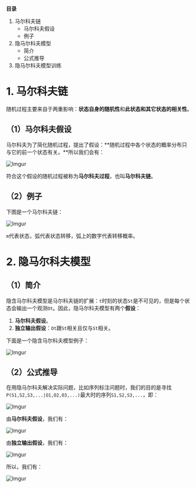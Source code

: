 **目录**

1. 马尔科夫链
	- 马尔科夫假设
	- 例子
2. 隐马尔科夫模型
	- 简介
	- 公式推导
3. 隐马尔科夫模型训练

# 1. 马尔科夫链
随机过程主要来自于两重影响：**状态自身的随机性**和**此状态和其它状态的相关性**。

## （1）马尔科夫假设

马尔科夫为了简化随机过程，提出了假设：**随机过程中各个状态的概率分布只与它的前一个状态有关。**所以我们会有：

![Imgur](http://i.imgur.com/uqQvIUl.png)

符合这个假设的随机过程被称为**马尔科夫过程**，也叫**马尔科夫链**。

## （2）例子
下图是一个马尔科夫链：

![Imgur](http://i.imgur.com/bCzMm7E.png)

`m`代表状态，弧代表状态转移，弧上的数字代表转移概率。

# 2. 隐马尔科夫模型
## （1）简介
隐含马尔科夫模型是马尔科夫链的扩展：`t`时刻的状态`St`是不可见的，但是每个状态会输出一个观测`Ot`。因此，隐马尔科夫模型有两个**假设**：

1. **马尔科夫假设**。
2. **独立输出假设**：`Ot`跟`St`相关且仅与`St`相关。

下面是一个隐含马尔科夫模型例子：

![Imgur](http://i.imgur.com/O5kYcIw.png)

## （2）公式推导
在用隐马尔科夫解决实际问题，比如序列标注问题时，我们的目的是寻找`P(S1,S2,S3,...|O1,O2,O3,...)`最大时的序列`S1,S2,S3,...`，即：

![Imgur](http://i.imgur.com/0X0MMuc.png)

由**马尔科夫假设**，我们有：

![Imgur](http://i.imgur.com/yC2rzVq.png)

由**独立输出假设**，我们有：

![Imgur](http://i.imgur.com/fL9Ektl.png)

所以，我们有：

![Imgur](http://i.imgur.com/jGVCs5F.png)










